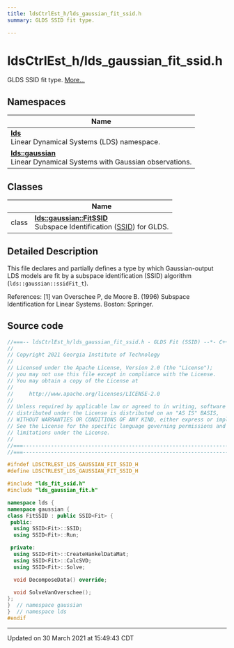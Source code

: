 ```yaml
---
title: ldsCtrlEst_h/lds_gaussian_fit_ssid.h
summary: GLDS SSID fit type. 

---
```


# ldsCtrlEst_h/lds_gaussian_fit_ssid.h

GLDS SSID fit type.  [More...](#detailed-description)



## Namespaces

| Name           |
| -------------- |
| **[lds](/lds-ctrl-est/docs/api/namespaces/namespacelds/)** <br>Linear Dynamical Systems (LDS) namespace.  |
| **[lds::gaussian](/lds-ctrl-est/docs/api/namespaces/namespacelds_1_1gaussian/)** <br>Linear Dynamical Systems with Gaussian observations.  |

## Classes

|                | Name           |
| -------------- | -------------- |
| class | **[lds::gaussian::FitSSID](/lds-ctrl-est/docs/api/classes/classlds_1_1gaussian_1_1_fit_s_s_i_d/)** <br>Subspace Identification ([SSID](/lds-ctrl-est/docs/api/classes/classlds_1_1_s_s_i_d/)) for GLDS.  |

## Detailed Description



This file declares and partially defines a type by which Gaussian-output LDS models are fit by a subspace identification (SSID) algorithm (`lds::gaussian::ssidFit_t`).

References: [1] van Overschee P, de Moore B. (1996) Subspace Identification for Linear Systems. Boston: Springer. 





## Source code

```cpp
//===-- ldsCtrlEst_h/lds_gaussian_fit_ssid.h - GLDS Fit (SSID) --*- C++ -*-===//
//
// Copyright 2021 Georgia Institute of Technology
//
// Licensed under the Apache License, Version 2.0 (the "License");
// you may not use this file except in compliance with the License.
// You may obtain a copy of the License at
//
//     http://www.apache.org/licenses/LICENSE-2.0
//
// Unless required by applicable law or agreed to in writing, software
// distributed under the License is distributed on an "AS IS" BASIS,
// WITHOUT WARRANTIES OR CONDITIONS OF ANY KIND, either express or implied.
// See the License for the specific language governing permissions and
// limitations under the License.
//
//===----------------------------------------------------------------------===//
//===----------------------------------------------------------------------===//

#ifndef LDSCTRLEST_LDS_GAUSSIAN_FIT_SSID_H
#define LDSCTRLEST_LDS_GAUSSIAN_FIT_SSID_H

#include "lds_fit_ssid.h"
#include "lds_gaussian_fit.h"

namespace lds {
namespace gaussian {
class FitSSID : public SSID<Fit> {
 public:
  using SSID<Fit>::SSID;
  using SSID<Fit>::Run;

 private:
  using SSID<Fit>::CreateHankelDataMat;
  using SSID<Fit>::CalcSVD;
  using SSID<Fit>::Solve;

  void DecomposeData() override;

  void SolveVanOverschee();
};
}  // namespace gaussian
}  // namespace lds
#endif
```


-------------------------------

Updated on 30 March 2021 at 15:49:43 CDT
